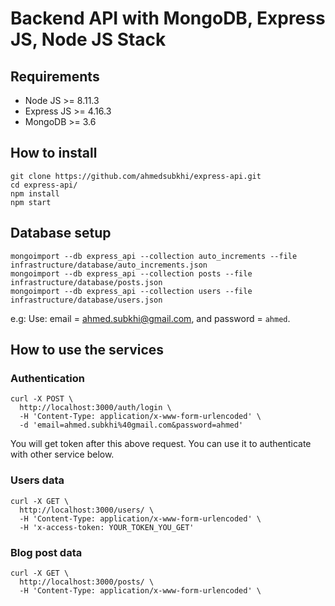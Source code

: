# Backend API with MongoDB, Express JS, Node JS Stack


## Requirements
* Node JS >= 8.11.3
* Express JS >= 4.16.3
* MongoDB >= 3.6


## How to install
```
git clone https://github.com/ahmedsubkhi/express-api.git
cd express-api/
npm install
npm start
```

## Database setup
```
mongoimport --db express_api --collection auto_increments --file infrastructure/database/auto_increments.json
mongoimport --db express_api --collection posts --file infrastructure/database/posts.json
mongoimport --db express_api --collection users --file infrastructure/database/users.json
```
e.g: 
Use: email = ahmed.subkhi@gmail.com, and password = `ahmed`.


## How to use the services

### Authentication
```
curl -X POST \
  http://localhost:3000/auth/login \
  -H 'Content-Type: application/x-www-form-urlencoded' \
  -d 'email=ahmed.subkhi%40gmail.com&password=ahmed'
 ```
 You will get token after this above request. You can use it to authenticate with other service below.

### Users data
```
curl -X GET \
  http://localhost:3000/users/ \
  -H 'Content-Type: application/x-www-form-urlencoded' \
  -H 'x-access-token: YOUR_TOKEN_YOU_GET'
```

### Blog post data
```
curl -X GET \
  http://localhost:3000/posts/ \
  -H 'Content-Type: application/x-www-form-urlencoded' \
```
